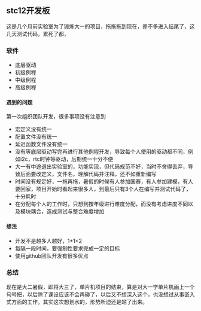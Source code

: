 ## stc12开发板
这是几个月前实验室为了锻炼大一的项目，拖拖拖到现在，差不多进入结尾了，这几天测试代码，累死了都，
### 软件
+ 底层驱动
+ 初级例程
+ 中级例程
+ 高级例程
#### 遇到的问题
第一次组织团队开发，很多事项没有注意到
+ 宏定义没有统一
+ 配置文件没有统一
+ 延迟函数文件没有统一
+ 没有等底层驱动写完再进行其他例程开发，导致每个人使用的驱动都不同，例如i2c，rtc时钟等驱动，后期统一十分不便
+ 大一有中途退出实验室的，功能实现，但代码规范不好，当时不舍得丢弃，导致后面要改定义，文件名，理解代码并注释，还不如重新编写
+ 时间没有规定好，一拖再拖，暑假的时候有人参加国赛，有人参加建模，有人要回家，项目开始时看起来很多人，到最后只有3个人在编写并测试代码了，十分耗时
+ 在分配每个人的工作时，只想到按年级进行难度分配，而没有考虑进度不同以及模块耦合，造成测试与整合难度增加
#### 想法
+ 开发不是越多人越好，1+1<2
+ 每隔一段时间，要强制性要求完成一定的目标
+ 使用github团队开发有很多优点
### 总结
现在是大二暑假，即将大三了，单片机项目的结束，算是对大一学单片机画上一个句号把，以后除了课设应该不会再碰了，以后又不想深入这个，也没想过从事嵌入式方面的工作。其实这次想划水的，形势所迫还是站了出来。

